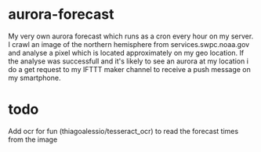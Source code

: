 # aurora-forecast
My very own aurora forecast which runs as a cron every hour on my server.
I crawl an image of the northern hemisphere from services.swpc.noaa.gov and analyse a pixel which is located approximately on my geo location. 
If the analyse was successfull and it's likely to see an aurora at my location i do a get request to my IFTTT maker channel to receive a push message on my smartphone. 

# todo
Add ocr for fun (thiagoalessio/tesseract_ocr) to read the forecast times from the image